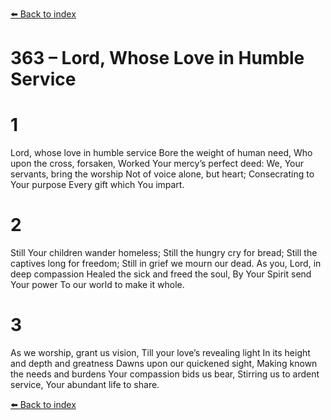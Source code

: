 [⬅️ Back to index](../README.md)

# 363 – Lord, Whose Love in Humble Service


# 1
Lord, whose love in humble service
Bore the weight of human need,
Who upon the cross, forsaken,
Worked Your mercy’s perfect deed:
We, Your servants, bring the worship
Not of voice alone, but heart;
Consecrating to Your purpose
Every gift which You impart.

# 2
Still Your children wander homeless;
Still the hungry cry for bread;
Still the captives long for freedom;
Still in grief we mourn our dead.
As you, Lord, in deep compassion
Healed the sick and freed the soul,
By Your Spirit send Your power
To our world to make it whole.

# 3
As we worship, grant us vision,
Till your love’s revealing light
In its height and depth and greatness
Dawns upon our quickened sight,
Making known the needs and burdens
Your compassion bids us bear,
Stirring us to ardent service,
Your abundant life to share.

[⬅️ Back to index](../README.md)
